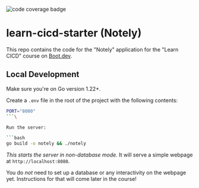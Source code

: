 ![code coverage badge](https://github.com/eduvedras/learn-cicd-starter/actions/workflows/ci.yml/badge.svg)

# learn-cicd-starter (Notely)

This repo contains the code for the "Notely" application for the "Learn CICD" course on [Boot.dev](https://boot.dev).

## Local Development

Make sure you're on Go version 1.22+.

Create a `.env` file in the root of the project with the following contents:

````bash
PORT="8080"
```\

Run the server:

```bash
go build -o notely && ./notely
````

_This starts the server in non-database mode._ It will serve a simple webpage at `http://localhost:8080`.

You do _not_ need to set up a database or any interactivity on the webpage yet. Instructions for that will come later in the course!
